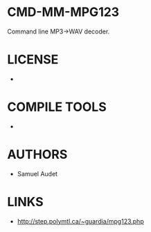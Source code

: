 CMD-MM-MPG123
=============

Command line MP3->WAV decoder. 

LICENSE
===============
- 
COMPILE TOOLS
===============
* 

AUTHORS
===============
* Samuel Audet

LINKS
===============
* http://step.polymtl.ca/~guardia/mpg123.php
